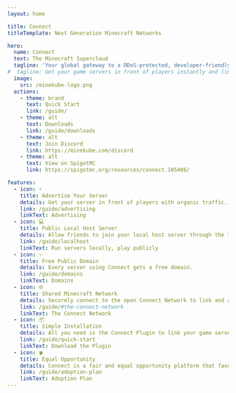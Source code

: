 ```yaml
---
layout: home

title: Connect
titleTemplate: Next Generation Minecraft Networks

hero:
  name: Connect
  text: The Minecraft Supercloud
  tagline: 'Your global gateway to a DDoS-protected, developer-friendly cloud platform, free public domains for localhost and effortless server advertising on Connect Networks.'
#  tagline: Get your game servers in front of players instantly and link with the global Connect Network today! Browse servers on minekube.net
  image:
    src: /minekube-logo.png
  actions:
    - theme: brand
      text: Quick Start
      link: /guide/
    - theme: alt
      text: Downloads
      link: /guide/downloads
    - theme: alt
      text: Join Discord
      link: https://minekube.com/discord
    - theme: alt
      text: View on SpigotMC
      link: https://spigotmc.org/resources/connect.105486/

features:
  - icon: ⚡️
    title: Advertise Your Server
    details: Get your server in front of players with organic traffic.
    link: /guide/advertising
    linkText: Advertising
  - icon: 💻
    title: Public Local Host Server
    details: Allow friends to join your local host server through the Internet.
    link: /guide/localhost
    linkText: Run servers locally, play publicly
  - icon: ✨️
    title: Free Public Domain
    details: Every server using Connect gets a free domain.
    link: /guide/domains
    linkText: Domains
  - icon: 🌐
    title: Shared Minecraft Network
    details: Securely connect to the open Connect Network to link and advertise your game servers.
    link: /guide/#the-connect-network
    linkText: The Connect Network
  - icon: 📦
    title: Simple Installation
    details: All you need is the Connect Plugin to link your game servers with the open Connect Network.
    link: /guide/quick-start
    linkText: Download the Plugin
  - icon: 🍀
    title: Equal Opportunity
    details: Connect is a fair and equal opportunity platform that favours new and smaller servers.
    link: /guide/adoption-plan
    linkText: Adoption Plan
---
```

